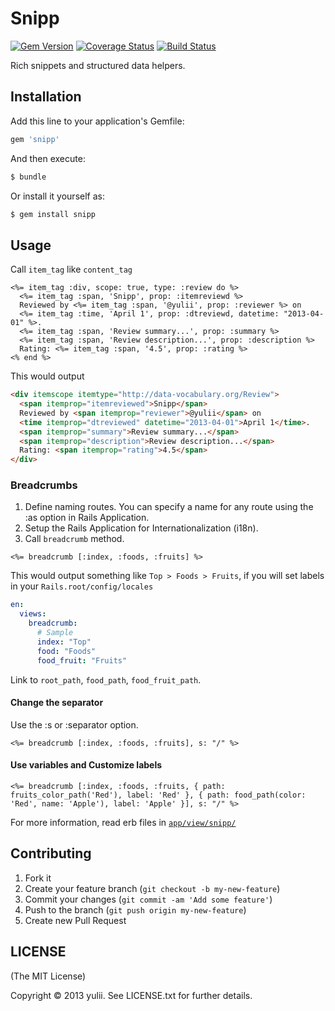 # Snipp
[![Gem Version](https://badge.fury.io/rb/snipp.png)](http://badge.fury.io/rb/snipp)
[![Coverage Status](https://coveralls.io/repos/yulii/snipp/badge.png?branch=master)](https://coveralls.io/r/yulii/snipp)
[![Build Status](https://travis-ci.org/yulii/snipp.png)](https://travis-ci.org/yulii/snipp)

Rich snippets and structured data helpers.

## Installation

Add this line to your application's Gemfile:

```ruby
gem 'snipp'
```
And then execute:
```sh
$ bundle
```
Or install it yourself as:
```sh
$ gem install snipp
```
## Usage
Call `item_tag` like `content_tag`

```html+ruby
<%= item_tag :div, scope: true, type: :review do %>
  <%= item_tag :span, 'Snipp', prop: :itemreviewd %>
  Reviewed by <%= item_tag :span, '@yulii', prop: :reviewer %> on
  <%= item_tag :time, 'April 1', prop: :dtreviewd, datetime: "2013-04-01" %>.
  <%= item_tag :span, 'Review summary...', prop: :summary %>
  <%= item_tag :span, 'Review description...', prop: :description %>
  Rating: <%= item_tag :span, '4.5', prop: :rating %>
<% end %>
```

This would output

```html
<div itemscope itemtype="http://data-vocabulary.org/Review">
  <span itemprop="itemreviewed">Snipp</span>
  Reviewed by <span itemprop="reviewer">@yulii</span> on
  <time itemprop="dtreviewed" datetime="2013-04-01">April 1</time>.
  <span itemprop="summary">Review summary...</span>
  <span itemprop="description">Review description...</span>
  Rating: <span itemprop="rating">4.5</span>
</div>
```

### Breadcrumbs
1. Define naming routes. You can specify a name for any route using the :as option in Rails Application.
2. Setup the Rails Application for Internationalization (i18n).
3. Call `breadcrumb` method.

```html+ruby
<%= breadcrumb [:index, :foods, :fruits] %>
```
This would output something like `Top > Foods > Fruits`, if you will set labels in your `Rails.root/config/locales`
```yaml
en:
  views:
    breadcrumb:
      # Sample
      index: "Top"
      food: "Foods"
      food_fruit: "Fruits"
```
Link to `root_path`, `food_path`, `food_fruit_path`.


#### Change the separator
Use the :s or :separator option.

```html+ruby
<%= breadcrumb [:index, :foods, :fruits], s: "/" %>
```

#### Use variables and Customize labels

```html+ruby
<%= breadcrumb [:index, :foods, :fruits, { path: fruits_color_path('Red'), label: 'Red' }, { path: food_path(color: 'Red', name: 'Apple'), label: 'Apple' }], s: "/" %>
```

For more information, read erb files in [`app/view/snipp/`](https://github.com/yulii/snipp/tree/master/app/views/snipp)

## Contributing

1. Fork it
2. Create your feature branch (`git checkout -b my-new-feature`)
3. Commit your changes (`git commit -am 'Add some feature'`)
4. Push to the branch (`git push origin my-new-feature`)
5. Create new Pull Request

## LICENSE
(The MIT License)

Copyright © 2013 yulii. See LICENSE.txt for further details.
